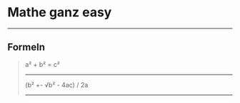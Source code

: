 Mathe ganz easy
===================
----------

Formeln
-------------

> a² + b² = c²
> ____________
> (b² +- √b² - 4ac) / 2a
> ____________
